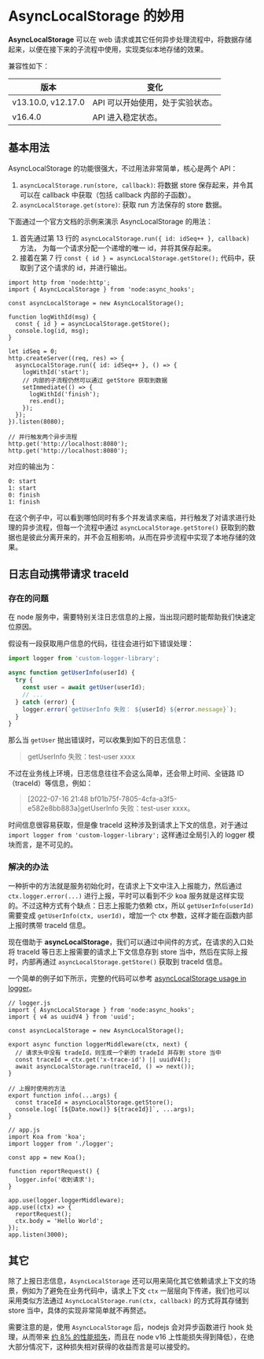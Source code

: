 # AsyncLocalStorage 的妙用

**AsyncLocalStorage** 可以在 web 请求或其它任何异步处理流程中，将数据存储起来，以便在接下来的子流程中使用，实现类似本地存储的效果。

兼容性如下：

| 版本               | 变化                             |
| ------------------ | -------------------------------- |
| v13.10.0, v12.17.0 | API 可以开始使用，处于实验状态。 |
| v16.4.0            | API 进入稳定状态。               |

## 基本用法

AsyncLocalStorage 的功能很强大，不过用法非常简单，核心是两个 API：

1. `asyncLocalStorage.run(store, callback)`: 将数据 store 保存起来，并令其可以在 callback 中获取（包括 callback 内部的子函数）。
2. `asyncLocalStorage.get(store)`: 获取 run 方法保存的 store 数据。

下面通过一个官方文档的示例来演示 AsyncLocalStorage 的用法：

1. 首先通过第 13 行的 `asyncLocalStorage.run({ id: idSeq++ }, callback)` 方法， 为每一个请求分配一个递增的唯一 id，并将其保存起来。
2. 接着在第 7 行 `const { id } = asyncLocalStorage.getStore();` 代码中，获取到了这个请求的 id，并进行输出。

```js{7,13}
import http from 'node:http';
import { AsyncLocalStorage } from 'node:async_hooks';

const asyncLocalStorage = new AsyncLocalStorage();

function logWithId(msg) {
  const { id } = asyncLocalStorage.getStore();
  console.log(id, msg);
}

let idSeq = 0;
http.createServer((req, res) => {
  asyncLocalStorage.run({ id: idSeq++ }, () => {
    logWithId('start');
    // 内部的子流程仍然可以通过 getStore 获取到数据
    setImmediate(() => {
      logWithId('finish');
      res.end();
    });
  });
}).listen(8080);

// 并行触发两个异步流程
http.get('http://localhost:8080');
http.get('http://localhost:8080');
```

对应的输出为：

```text
0: start
1: start
0: finish
1: finish
```

在这个例子中，可以看到哪怕同时有多个并发请求来临，并行触发了对请求进行处理的异步流程，但每一个流程中通过 `asyncLocalStorage.getStore()` 获取到的数据也是彼此分离开来的，并不会互相影响，从而在异步流程中实现了本地存储的效果。

## 日志自动携带请求 traceId

### 存在的问题

在 node 服务中，需要特别关注日志信息的上报，当出现问题时能帮助我们快速定位原因。

假设有一段获取用户信息的代码，往往会进行如下错误处理：

```js
import logger from 'custom-logger-library';

async function getUserInfo(userId) {
  try {
    const user = await getUser(userId);
    // ...
  } catch (error) {
    logger.error(`getUserInfo 失败： ${userId} ${error.message}`);
  }
}
```

那么当 `getUser` 抛出错误时，可以收集到如下的日志信息：

> getUserInfo 失败：test-user xxxx

不过在业务线上环境，日志信息往往不会这么简单，还会带上时间、全链路 ID（traceId）等信息，例如：

> [2022-07-16 21:48 bf01b75f-7805-4cfa-a3f5-e582e8bb883a]getUserInfo 失败：test-user xxxx。

时间信息很容易获取，但是像 traceId 这种涉及到请求上下文的信息，对于通过 `import logger from 'custom-logger-library';` 这样通过全局引入的 logger 模块而言，是不可见的。

### 解决的办法

一种折中的方法就是服务初始化时，在请求上下文中注入上报能力，然后通过 `ctx.logger.error(...)` 进行上报，平时可以看到不少 koa 服务就是这样实现的。不过这种方式有个缺点：日志上报能力依赖 ctx，所以 `getUserInfo(userId)` 需要变成 `getUserInfo(ctx, userId)`，增加一个 ctx 参数，这样才能在函数内部上报时携带 traceId 信息。

现在借助于 **asyncLocalStorage**，我们可以通过中间件的方式，在请求的入口处将 traceId 等日志上报需要的请求上下文信息存到 store 当中，然后在实际上报时，内部再通过 `asyncLocalStorage.getStore()` 获取到 traceId 信息。

一个简单的例子如下所示，完整的代码可以参考 [asyncLocalStorage usage in logger](https://github.com/elvinn/async-local-storage-demo "asyncLocalStorage usage in logger")。

```js{10,15}
// logger.js
import { AsyncLocalStorage } from 'node:async_hooks';
import { v4 as uuidV4 } from 'uuid';

const asyncLocalStorage = new AsyncLocalStorage();

export async function loggerMiddleware(ctx, next) {
  // 请求头中没有 tradeId，则生成一个新的 tradeId 并存到 store 当中
  const traceId = ctx.get('x-trace-id') || uuidV4();
  await asyncLocalStorage.run(traceId, () => next());
}

// 上报时使用的方法
export function info(...args) {
  const traceId = asyncLocalStorage.getStore();
  console.log(`[${Date.now()} ${traceId}]`, ...args);
}

// app.js
import Koa from 'koa';
import logger from './logger';

const app = new Koa();

function reportRequest() {
  logger.info('收到请求');
}

app.use(logger.loggerMiddleware);
app.use((ctx) => {
  reportRequest();
  ctx.body = 'Hello World';
});
app.listen(3000);
```

## 其它

除了上报日志信息，`AsyncLocalStorage` 还可以用来简化其它依赖请求上下文的场景，例如为了避免在业务代码中，请求上下文 `ctx` 一层层向下传递，我们也可以采用类似方法通过 `AsyncLocalStorage.run(ctx, callback)` 的方式将其存储到 store 当中，具体的实现非常简单就不再赘述。

需要注意的是，使用 `AsyncLocalStorage` 后，nodejs 会对异步函数进行 hook 处理，从而带来 [约 8% 的性能损失](https://github.com/kuzzleio/kuzzle/pull/1604 "大约 8% 的性能损失")，而且在 node v16 上性能损失得到降低），在绝大部分情况下，这种损失相对获得的收益而言是可以接受的。
